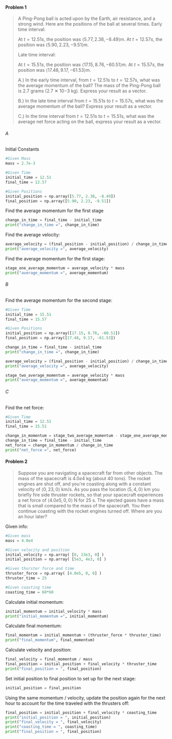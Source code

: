 #### Problem 1
> A Ping-Pong ball is acted upon by the Earth, air resistance, and a strong wind. Here are the positions of the ball at several times. 
> Early time interval:
> 
> At $t = 12.51s$, the position was $\left\langle 5.77, 2.38, -8.49 \right\rangle$m.
> At $t = 12.57s$, the position was $\left\langle 5.90, 2.23, -9.51 \right\rangle$m.
> 
> Late time interval:
> 
> At $t = 15.51s$, the position was $\left\langle 17.15, 8.76, -60.51 \right\rangle$m.
> At $t = 15.57s$, the position was $\left\langle 17.48, 9.17, -61.53 \right\rangle$m.
> 
> A.) In the early time interval, from $t=12.51$s to $t=12.57$s, what was the average momentum of the ball? The mass of the Ping-Pong ball is 2.7 grams (2.7 ✕ 10−3 kg). Express your result as a vector.
> 
> B.) In the late time interval from $t=15.51$s to $t=15.57$s, what was the average momentum of the ball? Express your result as a vector.
> 
> C.) In the time interval from $t=12.51$s to $t=15.51$s, what was the average net force acting on the ball, express your result as a vector.

###### A
Initial Constants
```python
#Given Mass
mass = 2.7e-3

#Given Time
initial_time = 12.51
final_time = 12.57

#Given Positions
initial_position = np.array([5.77, 2.38, -8.49])
final_position = np.array([5.90, 2.23, -9.51])
```
Find the average momentum for the first stage
```python
change_in_time = final_time - initial_time
print("change_in_time =", change_in_time)
```
Find the average velocity:
```python
average_velocity = (final_position - initial_position) / change_in_time
print("average_velocity =", average_velocity)
```
Find the average momentum for the first stage:
```python
stage_one_average_momentum = average_velocity * mass
print("average_momentum =", average_momentum)
```
###### B
Find the average momentum for the second stage:
```python
#Given Time
initial_time = 15.51
final_time = 15.57

#Given Positions
initial_position = np.array([17.15, 8.76, -60.51])
final_position = np.array([17.48, 9.17, -61.53])

change_in_time = final_time - initial_time
print("change_in_time =", change_in_time)

average_velocity = (final_position - initial_position) / change_in_time
print("average_velocity =", average_velocity)

stage_two_average_momentum = average_velocity * mass
print("average_momentum =", average_momentum)
```
###### C
Find the net force:
```python
#Given Time
initial_time = 12.51
final_time = 15.51

change_in_momentum = stage_two_average_momentum - stage_one_average_momentum
change_in_time = final_time - initial_time
net_force = change_in_momentum / change_in_time
print("net_force =", net_force)
```
#### Problem 2
> Suppose you are navigating a spacecraft far from other objects. The mass of the spacecraft is $4.0e4$ kg (about $40$ tons). The rocket engines are shut off, and you're coasting along with a constant velocity of $\left\langle 0, 23, 0  \right\rangle$ km/s. As you pass the location $\left\langle 5, 4, 0 \right\rangle$ km you briefly fire side thruster rockets, so that your spacecraft experiences a net force of $\left\langle 4.0e5, 0, 0 \right\rangle$ N for $25$ s. The ejected gases have a mass that is small compared to the mass of the spacecraft. You then continue coasting with the rocket engines turned off. Where are you an hour later?

Given info:
```python
#Given mass
mass = 4.0e4

#Given velocity and position
initial_velocity = np.array( [0, 23e3, 0] )
initial_position = np.array( [5e3, 4e3, 0] )

#Given thurster force and time
thruster_force = np.array( [4.0e5, 0, 0] )
thruster_time = 25

#Given coasting time
coasting_time = 60*60
```
Calculate initial momentum:
```python
initial_momentum = initial_velocity * mass
print("initial_momentum =", initial_momentum)
```
Calculate final momentum:
```python
final_momentum = initial_momentum + (thruster_force * thruster_time)
print("final_momentum", final_momentum)
```
Calculate velocity and position:
```python
final_velocity = final_momentum / mass
final_position = initial_position + final_velocity * thruster_time
print("final_position = ", final_position)
```
Set initial position to final position to set up for the next stage:
```python
initial_position = final_position
```
Using the same momentum / velocity, update the position again for the next hour to account for the time traveled with the thrusters off:
```python
final_position = initial_position + final_velocity * coasting_time
print("initial_position = ", initial_position)
print("final_velocity = ", final_velocity)
print("coasting_time = ", coasting_time)
print("final_position = ", final_position)
```